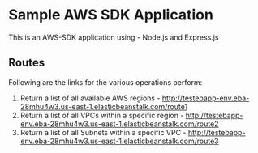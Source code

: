 # Sample AWS SDK Application

This is an AWS-SDK application using - Node.js and Express.js

## Routes

Following are the links for the various operations perform:
1. Return a list of all available AWS regions - http://testebapp-env.eba-28mhu4w3.us-east-1.elasticbeanstalk.com/route1
2. Return a list of all VPCs within a specific region - http://testebapp-env.eba-28mhu4w3.us-east-1.elasticbeanstalk.com/route2
3. Return a list of all Subnets within a specific VPC - http://testebapp-env.eba-28mhu4w3.us-east-1.elasticbeanstalk.com/route3